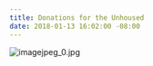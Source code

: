 ```yaml
---
title: Donations for the Unhoused
date: 2018-01-13 16:02:00 -08:00
---
```


![imagejpeg_0.jpg](/uploads/imagejpeg_0.jpg)